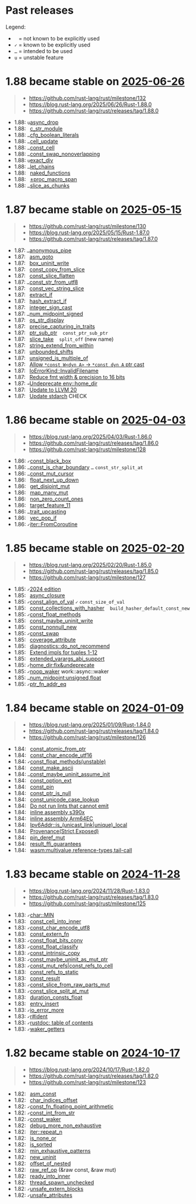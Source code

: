 # Past releases

Legend:

- ` ` = not known to be explicitly used
- `✓` = known to be explicitly used
- `…` = intended to be used
- `u` = unstable feature

# 1.88 became stable on [2025-06-26](https://releases.rs/docs/1.87.0/)
> - <https://github.com/rust-lang/rust/milestone/132>
> - <https://blog.rust-lang.org/2025/06/26/Rust-1.88.0>
> - <https://github.com/rust-lang/rust/releases/tag/1.88.0>

- 1.88: `u`[async_drop](https://github.com/rust-lang/rust/pull/123948)
- 1.88: ` `[c_str_module](https://github.com/rust-lang/rust/pull/137439)
- 1.88: `…`[cfg_boolean_literals](https://github.com/rust-lang/rust/pull/138632)
- 1.88: `…`[cell_update](https://github.com/rust-lang/rust/pull/134446)
- 1.88: `…`[const_cell](https://github.com/rust-lang/rust/pull/137928)
- 1.88: `…`[const_swap_nonoverlapping](https://github.com/rust-lang/rust/pull/137280)
- 1.88: `u`[exact_div](https://github.com/rust-lang/rust/pull/139163)
- 1.88: `…`[let_chains](https://github.com/rust-lang/rust/pull/132833)
- 1.88: ` `[naked_functions](https://github.com/rust-lang/rust/pull/134213)
- 1.88: ` `[±proc_macro_span](https://github.com/rust-lang/rust/pull/139865)
- 1.88: `…`[slice_as_chunks](https://github.com/rust-lang/rust/pull/139656)

# 1.87 became stable on [2025-05-15](https://releases.rs/docs/1.87.0/)
> - <https://github.com/rust-lang/rust/milestone/130>
> - <https://blog.rust-lang.org/2025/05/15/Rust-1.87.0>
> - <https://github.com/rust-lang/rust/releases/tag/1.87.0>

- 1.87: `…`[anonymous_pipe](https://github.com/rust-lang/rust/pull/135822)
- 1.87: ` `[asm_goto](https://github.com/rust-lang/rust/pull/133870)
- 1.87: ` `[box_uninit_write](https://github.com/rust-lang/rust/pull/137850)
- 1.87: ` `[const_copy_from_slice](https://github.com/rust-lang/rust/pull/138098)
- 1.87: ` `[const_slice_flatten](https://github.com/rust-lang/rust/pull/134995)
- 1.87: `…`[const_str_from_utf8](https://github.com/rust-lang/rust/pull/136668)
- 1.87: ` `[const_vec_string_slice](https://github.com/rust-lang/rust/pull/137319)
- 1.87: ` `[extract_if](https://github.com/rust-lang/rust/pull/137109)
- 1.87: ` `[hash_extract_if](https://github.com/rust-lang/rust/pull/134655)
- 1.87: ` `[integer_sign_cast](https://github.com/rust-lang/rust/pull/137026)
- 1.87: `…`[num_midpoint_signed](https://github.com/rust-lang/rust/pull/134340)
- 1.87: ` `[os_str_display](https://github.com/rust-lang/rust/pull/137336)
- 1.87: ` `[precise_capturing_in_traits](https://github.com/rust-lang/rust/pull/138128)
- 1.87: ` `[ptr_sub_ptr](https://github.com/rust-lang/rust/pull/137121)
        ` ` `const_ptr_sub_ptr`
- 1.87: ` `[slice_take](https://github.com/rust-lang/rust/pull/137829)
        ` ` `split_off` (new name)
- 1.87: ` `[string_extend_from_within](https://github.com/rust-lang/rust/pull/137569)
- 1.87: ` `[unbounded_shifts](https://github.com/rust-lang/rust/pull/137393)
- 1.87: ` `[unsigned_is_multiple_of](https://github.com/rust-lang/rust/pull/137383)
- 1.87: ` `[Allow `*const W<dyn A>` -> `*const dyn A` ptr cast](https://github.com/rust-lang/rust/pull/136127)
- 1.87: ` `[IoErrorKind::InvalidFilename](https://github.com/rust-lang/rust/pull/134076)
- 1.87: ` `[Reduce fmt width & precision to 16 bits](https://github.com/rust-lang/rust/pull/136932)
- 1.87: `→`[Undeprecate env::home_dir](https://github.com/rust-lang/rust/pull/137327)
- 1.87: ` `[Update to LLVM 20](https://github.com/rust-lang/rust/pull/135763)
- 1.87: ` `[Update stdarch](https://github.com/rust-lang/rust/pull/136831) CHECK

# 1.86 became stable on [2025-04-03](https://releases.rs/docs/1.86.0/)
> - <https://blog.rust-lang.org/2025/04/03/Rust-1.86.0>
> - <https://github.com/rust-lang/rust/releases/tag/1.86.0>
> - <https://github.com/rust-lang/rust/milestone/128>

- 1.86: `✓`[const_black_box](https://github.com/rust-lang/rust/pull/135414)
- 1.86: `…`[const_is_char_boundary](https://github.com/rust-lang/rust/pull/134016)
        `…` `const_str_split_at`
- 1.86: `…`[const_mut_cursor](https://github.com/rust-lang/rust/pull/136634)
- 1.86: ` `[float_next_up_down](https://github.com/rust-lang/rust/pull/135661)
- 1.86: ` `[get_disjoint_mut](https://github.com/rust-lang/rust/pull/134633)
- 1.86: ` `[map_many_mut](https://github.com/rust-lang/rust/pull/136152)
- 1.86: ` `[non_zero_count_ones](https://github.com/rust-lang/rust/pull/136663)
- 1.86: ` `[target_feature_11](https://github.com/rust-lang/rust/pull/134090)
- 1.86: `…`[trait_upcasting](https://github.com/rust-lang/rust/pull/134367)
- 1.86: ` `[vec_pop_if](https://github.com/rust-lang/rust/pull/135488)
- 1.86: `✓`[iter::FromCoroutine](https://github.com/rust-lang/rust/pull/135687)

# 1.85 became stable on [2025-02-20](https://releases.rs/docs/1.85.0/)
> - <https://blog.rust-lang.org/2025/02/20/Rust-1.85.0>
> - <https://github.com/rust-lang/rust/releases/tag/1.85.0>
> - <https://github.com/rust-lang/rust/milestone/127>

- 1.85: `✓`[2024 edition](https://github.com/rust-lang/rust/issues/117258)
- 1.85: ` `[async_closure](https://github.com/rust-lang/rust/pull/132706)
- 1.85: `✓`[const_align_of_val](https://github.com/rust-lang/rust/pull/133762)
        `✓` `const_size_of_val`
- 1.85: ` `[const_collections_with_hasher](https://github.com/rust-lang/rust/pull/133696)
        ` ` `build_hasher_default_const_new`
- 1.85: `✓`[const_float_methods](https://github.com/rust-lang/rust/issues/130843)
- 1.85: ` `[const_maybe_uninit_write](https://github.com/rust-lang/rust/pull/131713)
- 1.85: ` `[const_nonnull_new](https://github.com/rust-lang/rust/pull/134116)
- 1.85: `✓`[const_swap](https://github.com/rust-lang/rust/pull/134757)
- 1.85: ` `[coverage_attribute](https://github.com/rust-lang/rust/pull/130766)
- 1.85: ` `[diagnostics::do_not_recommend](https://github.com/rust-lang/rust/pull/132056)
- 1.85: ` `[Extend impls for tuples 1-12](https://github.com/rust-lang/rust/pull/132187)
- 1.85: ` `[extended_varargs_abi_support](https://github.com/rust-lang/rust/pull/116161)
- 1.85: `✓`[home_dir:fix&undeprecate](https://github.com/rust-lang/rust/pull/132515)
- 1.85: `✓`[noop_waker](https://github.com/rust-lang/rust/issues/98286) work::async::waker
- 1.85: `…`[num_midpoint:unsigned,float](https://github.com/rust-lang/rust/pull/131784)
- 1.85: `✓`[ptr_fn_addr_eq](https://github.com/rust-lang/rust/pull/133678)

# 1.84 became stable on [2024-01-09](https://releases.rs/docs/1.84.0/)
> - <https://blog.rust-lang.org/2025/01/09/Rust-1.84.0>
> - <https://github.com/rust-lang/rust/releases/tag/1.84.0>
> - <https://github.com/rust-lang/rust/milestone/126>

- 1.84: ` `[const_atomic_from_ptr](https://github.com/rust-lang/rust/pull/131717)
- 1.84: ` `[const_char_encode_utf16](https://github.com/rust-lang/rust/pull/132153)
- 1.84: `✓`[const_float_methods(unstable)](https://github.com/rust-lang/rust/pull/130568)
- 1.84: ` `[const_make_ascii](https://github.com/rust-lang/rust/pull/131496)
- 1.84: `…`[const_maybe_uninit_assume_init](https://github.com/rust-lang/rust/pull/131274)
- 1.84: ` `[const_option_ext](https://github.com/rust-lang/rust/pull/132966)
- 1.84: ` `[const_pin](https://github.com/rust-lang/rust/issues/76654)
- 1.84: ` `[const_ptr_is_null](https://github.com/rust-lang/rust/pull/133116)
- 1.84: ` `[const_unicode_case_lookup](https://github.com/rust-lang/rust/pull/132948)
- 1.84: ` `[Do not run lints that cannot emit](https://github.com/rust-lang/rust/pull/125116)
- 1.84: ` `[inline assembly s390x](https://github.com/rust-lang/rust/pull/131258)
- 1.84: ` `[inline assembly Arm64EC ](https://github.com/rust-lang/rust/pull/131781)
- 1.84: ` `[Ipv6Addr::is_(unicast_link|unique)_local](https://github.com/rust-lang/rust/pull/129238)
- 1.84: ` `[Provenance(Strict,Exposed)](https://github.com/rust-lang/rust/pull/130350)
- 1.84: ` `[pin_deref_mut](https://github.com/rust-lang/rust/pull/129424)
- 1.84: ` `[result_ffi_guarantees](https://github.com/rust-lang/rust/pull/130628)
- 1.84: ` `[wasm:multivalue,reference-types,tail-call](https://github.com/rust-lang/rust/pull/131080)

# 1.83 became stable on [2024-11-28](https://releases.rs/docs/1.83.0/)
> - <https://blog.rust-lang.org/2024/11/28/Rust-1.83.0>
> - <https://github.com/rust-lang/rust/releases/tag/1.83.0>
> - <https://github.com/rust-lang/rust/milestone/125>

- 1.83: `✓`[char::MIN](https://github.com/rust-lang/rust/pull/130154)
- 1.83: ` `[const_cell_into_inner](https://github.com/rust-lang/rust/pull/130972)
- 1.83: `✓`[const_char_encode_utf8](https://github.com/rust-lang/rust/pull/131463)
- 1.83: ` `[const_extern_fn](https://github.com/rust-lang/rust/pull/129753)
- 1.83: `✓`[const_float_bits_conv](https://github.com/rust-lang/rust/pull/129555)
- 1.83: `✓`[const_float_classify](https://github.com/rust-lang/rust/pull/130157)
- 1.83: `✓`[const_intrinsic_copy](https://github.com/rust-lang/rust/pull/130762)
- 1.83: `✓`[const_maybe_uninit_as_mut_ptr](https://github.com/rust-lang/rust/pull/130542)
- 1.83: `✓`[const_mut_refs|const_refs_to_cell](https://github.com/rust-lang/rust/pull/129195)
- 1.83: ` `[const_refs_to_static](https://github.com/rust-lang/rust/pull/129759)
- 1.83: ` `[const_result](https://github.com/rust-lang/rust/pull/131287)
- 1.83: `✓`[const_slice_from_raw_parts_mut](https://github.com/rust-lang/rust/pull/130403)
- 1.83: `✓`[const_slice_split_at_mut](https://github.com/rust-lang/rust/pull/130428)
- 1.83: ` `[duration_consts_float](https://github.com/rust-lang/rust/pull/131289)
- 1.83: ` `[entry_insert](https://github.com/rust-lang/rust/pull/130290)
- 1.83: `✓`[io_error_more](https://github.com/rust-lang/rust/pull/128316)
- 1.83: `✓`[r#ident](https://github.com/rust-lang/rust/pull/126452)
- 1.83: `✓`[rustdoc: table of contents](https://github.com/rust-lang/rust/pull/120736)
- 1.83: `✓`[waker_getters](https://github.com/rust-lang/rust/pull/129919)

# 1.82 became stable on [2024-10-17](https://releases.rs/docs/1.82.0/)
> - <https://blog.rust-lang.org/2024/10/17/Rust-1.82.0>
> - <https://github.com/rust-lang/rust/releases/tag/1.82.0>
> - <https://github.com/rust-lang/rust/milestone/123>

- 1.82: ` `[asm_const](https://github.com/rust-lang/rust/pull/128570)
- 1.82: ` `[char_indices_offset](https://github.com/rust-lang/rust/pull/129276)
- 1.82: `✓`[const_fn_floating_point_arithmetic](https://github.com/rust-lang/rust/pull/128596)
- 1.82: `✓`[const_int_from_str](https://github.com/rust-lang/rust/pull/124941)
- 1.82: `✓`[const_waker](https://github.com/rust-lang/rust/pull/128228)
- 1.82: ` `[debug_more_non_exhaustive](https://github.com/rust-lang/rust/pull/131109)
- 1.82: ` `[iter::repeat_n](https://github.com/rust-lang/rust/pull/129294)
- 1.82: ` `[is_none_or](https://github.com/rust-lang/rust/pull/129086)
- 1.82: ` `[is_sorted](https://github.com/rust-lang/rust/pull/128279)
- 1.82: ` `[min_exhaustive_patterns](https://github.com/rust-lang/rust/pull/122792)
- 1.82: ` `[new_uninit](https://github.com/rust-lang/rust/pull/129401)
- 1.82: ` `[offset_of_nested](https://github.com/rust-lang/rust/pull/128284)
- 1.82: ` `[raw_ref_op](https://github.com/rust-lang/rust/pull/127679) (&raw const, &raw mut)
- 1.82: ` `[ready_into_inner](https://github.com/rust-lang/rust/pull/116528)
- 1.82: ` `[thread_spawn_unchecked](https://github.com/rust-lang/rust/pull/129161)
- 1.82: `✓`[unsafe_extern_blocks](https://github.com/rust-lang/rust/pull/127921)
- 1.82: `✓`[unsafe_attributes](https://github.com/rust-lang/rust/pull/128771)
